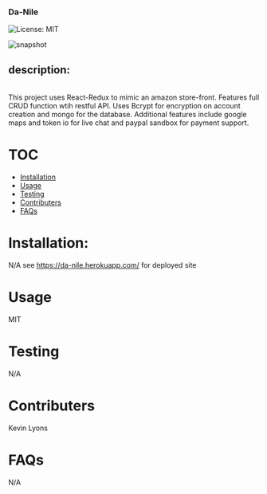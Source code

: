 ### Da-Nile

![License: MIT](https://img.shields.io/badge/License-MIT-green.svg)

![snapshot](estorebackendfix\images\DaNilescreenCapture.JPG)

## description:

<br>
This project uses React-Redux to mimic an amazon store-front. Features full CRUD function wtih restful API. Uses Bcrypt for encryption on account creation and mongo for the database. Additional features include google maps and token io for live chat and paypal sandbox for payment support.

# TOC

- [Installation](#installation)
- [Usage](#usage)
- [Testing](#tests)
- [Contributers](#Contributers)
- [FAQs](#FAQs)

# Installation:

N/A see https://da-nile.herokuapp.com/ for deployed site

# Usage

MIT

# Testing

N/A

# Contributers

Kevin Lyons

# FAQs

N/A
